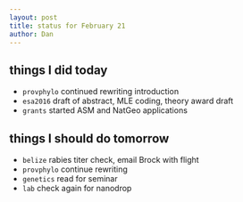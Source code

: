 ```yaml
---
layout: post
title: status for February 21
author: Dan
---
```


## things I did today
* `provphylo` continued rewriting introduction
* `esa2016` draft of abstract, MLE coding, theory award draft
* `grants` started ASM and NatGeo applications

## things I should do tomorrow
* `belize` rabies titer check, email Brock with flight
* `provphylo` continue rewriting
* `genetics` read for seminar
* `lab` check again for nanodrop

<i class='fa fa-code' style='color:pink'> </i>
